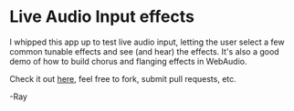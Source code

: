 # Live Audio Input effects

I whipped this app up to test live audio input, letting the user select a few common tunable effects and see (and hear) the effects.  It's also a good demo of how to build chorus and flanging effects in WebAudio.

Check it out [here](https://steady-tanuki-ab7c5f.netlify.app/), feel free to fork, submit pull requests, etc.

-Ray
